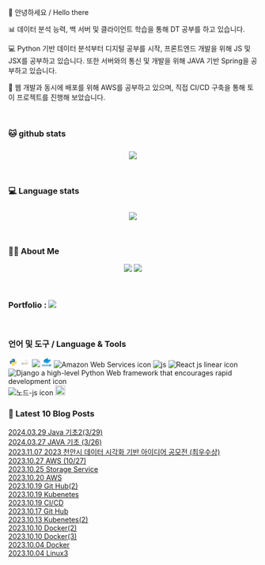 
👋 안녕하세요 / Hello there
 

📊 데이터 분석 능력, 백 서버 및 클라이언트 학습을 통해 DT 공부를 하고 있습니다.

💻 Python 기반 데이터 분석부터 디지털 공부를 시작, 프론트엔드 개발을 위해 JS 및 JSX를 공부하고 있습니다. 또한 서버와의 통신 및 개발을 위해 JAVA 기반 Spring을 공부하고 있습니다. 

💬 웹 개발과 동시에 배포를 위해 AWS를 공부하고 있으며, 직접 CI/CD 구축을 통해 토이 프로젝트를 진행해 보았습니다.

<br> 

###  🐱 github stats  

<div id="main" align="center">
    <img src="https://github-readme-stats.vercel.app/api?username=svng-zu&amp;count_private=true&amp;show_icons=true&amp;theme=radical"
        style="height: auto; margin-left: 20px; margin-right: 20px; padding: 10px;"/>
</div>

<br>

###  💻 Language stats

<div id="main" align="center">     
    <img src="https://github-readme-stats.vercel.app/api/top-langs/?username=svng-zu&layout=compact&theme=dracula"
        style="height: auto; margin-left: 20px; margin-right: 20px; padding: 10px;"/>

</div>

<br>

###  💁‍♀️ About Me  
<p align="center">
    <a href="https://dxdata.tistory.com/"><img src="https://img.shields.io/badge/Blog-FF5722?style=flat-square&amp;logo=Blogger&amp;logoColor=white"/></a>
    <a href="mailto:zztisdudoo@gmail.com"><img src="https://img.shields.io/badge/Gmail-d14836?style=flat-square&amp;logo=Gmail&amp;logoColor=white&amp;link=zztisdudoo@gmail.com"/></a>
</p>

<br>

### Portfolio : <a href="https://svng-zu.notion.site/43fcbb217a5a4206a0343908ea9412d8?pvs=4" rel="nofollow"><img src="https://camo.githubusercontent.com/f7d675ad8d1548b5cee0dc600041989403a8865c207e6f2c28c81260a25581a7/68747470733a2f2f696d672e736869656c64732e696f2f62616467652f506f7274666f6c696f2d6666666666663f7374796c653d666c61742d73717561726526266c6f676f3d4e6f74696f6e26266c6f676f436f6c6f723d626c61636b26" data-canonical-src="https://img.shields.io/badge/Portfolio-ffffff?style=flat-square&amp;&amp;logo=Notion&amp;&amp;logoColor=black&amp;" style="max-width: 100%;"></a> 

<br>

### 언어 및 도구 / Language & Tools

<img height="20" src="https://raw.githubusercontent.com/github/explore/80688e429a7d4ef2fca1e82350fe8e3517d3494d/topics/python/python.png" style="max-width: 100%;"> <img height="20" src="https://raw.githubusercontent.com/github/explore/80688e429a7d4ef2fca1e82350fe8e3517d3494d/topics/mysql/mysql.png" style="max-width: 100%;"> <img height="20" src="https://avatars.githubusercontent.com/u/61449322?v=4" style="max-width: 100%;"> <img height="20" src="https://raw.githubusercontent.com/github/explore/80688e429a7d4ef2fca1e82350fe8e3517d3494d/topics/docker/docker.png" style="max-width: 100%;"> <img src="https://img.icons8.com/?size=256&amp;id=33039&amp;format=png" width="20" height="20" alt="Amazon Web Services icon" class="app-preview__image-origin" style=""> <img src="https://cdn-icons-png.flaticon.com/512/5968/5968292.png" width="20" height="20" alt="js" title="js"> <img src="https://as1.ftcdn.net/v2/jpg/05/83/61/64/1000_F_583616402_eeFIruMMzI8pFF4pkAmDjywdMWu9TQsT.jpg" alt="React js linear icon" itemprop="thumbnail" width="20" height="20"> <img src="https://img.icons8.com/?size=256&amp;id=37o3DqV429ra&amp;format=png" width="20" height="20" alt="Django a high-level Python Web framework that encourages rapid development icon"> <img src="https://img.icons8.com/?size=256&amp;id=hsPbhkOH4FMe&amp;format=png" width="20" height="20" alt="노드-js icon" style=""> <img src="https://t1.daumcdn.net/cfile/tistory/99C5C133599E399F09" width="20" height= "20" srcset="https://img1.daumcdn.net/thumb/R1280x0/?scode=mtistory2&amp;fname=https%3A%2F%2Ft1.daumcdn.net%2Fcfile%2Ftistory%2F99C5C133599E399F09">


### 📕 Latest 10 Blog Posts   

<a href ="https://dxdata.tistory.com/94"> 2024.03.29 Java 기초2(3/29) </a> <br><a href ="https://dxdata.tistory.com/92"> 2024.03.27 JAVA 기초 (3/26) </a> <br><a href ="https://dxdata.tistory.com/87"> 2023.11.07 2023 천안시 데이터 시각화 기반 아이디어 공모전 (최우수상) </a> <br><a href ="https://dxdata.tistory.com/83"> 2023.10.27 AWS (10/27) </a> <br><a href ="https://dxdata.tistory.com/82"> 2023.10.25 Storage Service </a> <br><a href ="https://dxdata.tistory.com/81"> 2023.10.20 AWS </a> <br><a href ="https://dxdata.tistory.com/80"> 2023.10.19 Git Hub(2) </a> <br><a href ="https://dxdata.tistory.com/79"> 2023.10.19 Kubenetes </a> <br><a href ="https://dxdata.tistory.com/78"> 2023.10.19 CI/CD </a> <br><a href ="https://dxdata.tistory.com/77"> 2023.10.17 Git Hub </a> <br><a href ="https://dxdata.tistory.com/74"> 2023.10.13 Kubenetes(2) </a> <br><a href ="https://dxdata.tistory.com/73"> 2023.10.10 Docker(2) </a> <br><a href ="https://dxdata.tistory.com/72"> 2023.10.10 Docker(3) </a> <br><a href ="https://dxdata.tistory.com/70"> 2023.10.04 Docker </a> <br><a href ="https://dxdata.tistory.com/69"> 2023.10.04 Linux3 </a> <br>
